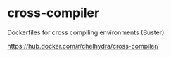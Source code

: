 cross-compiler
==============

Dockerfiles for cross compiling environments (Buster)

https://hub.docker.com/r/chelhydra/cross-compiler/
